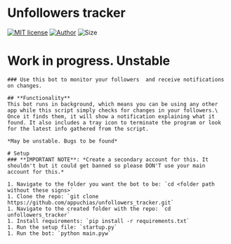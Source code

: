 
# **Unfollowers tracker**
[![MIT license](https://img.shields.io/github/license/appuchias/unfollowers_tracker?style=flat-square)](https://github.com/appuchias/unfollowers_tracker/blob/master/LICENSE)
[![Author](https://img.shields.io/badge/Project%20by-Appu-9cf?style=flat-square)](https://github.com/appuchias)
![Size](https://img.shields.io/github/repo-size/appuchias/unfollowers_tracker?color=orange&style=flat-square)

# Work in progress. Unstable

```
### Use this bot to monitor your followers  and receive notifications on changes.

## **Functionality**
This bot runs in background, which means you can be using any other app while this script simply checks for changes in your followers.\
Once it finds them, it will show a notification explaining what it found. It also includes a tray icon to terminate the program or look for the latest info gathered from the script.

*May be unstable. Bugs to be found*

# Setup
### **IMPORTANT NOTE**: *Create a secondary account for this. It shouldn't but it could get banned so please DON'T use your main account for this.*

1. Navigate to the folder you want the bot to be: `cd <folder path without these signs>`
1. Clone the repo: `git clone https://github.com/appuchias/unfollowers_tracker.git`
1. Navigate to the created folder with the repo: `cd unfollowers_tracker`
1. Install requirements: `pip install -r requirements.txt`
1. Run the setup file: `startup.py`
1. Run the bot: `python main.pyw`

